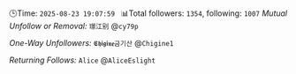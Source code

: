 🕒Time: `2025-08-23 19:07:59 `
📊Total followers: `1354`, following: `1007`
*Mutual Unfollow or Removal:*
`璟江别` @`cy79p`

*One-Way Unfollowers:*
`𝕮𝖍𝖎𝖌𝖎𝖓𝖊금기산` @`Chigine1`

*Returning Follows:*
`Alice` @`AliceEslight`
